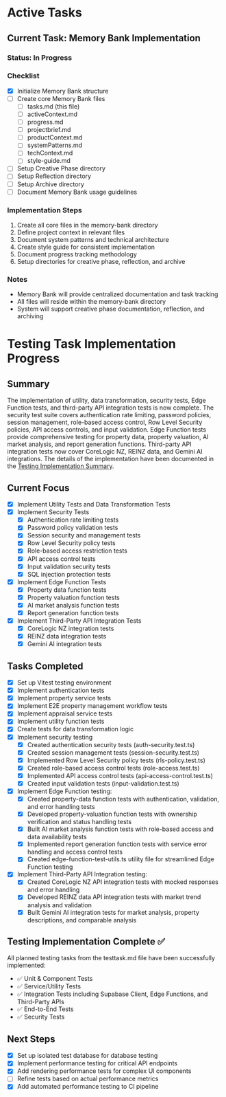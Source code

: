 # Active Tasks

## Current Task: Memory Bank Implementation

### Status: In Progress

### Checklist
- [x] Initialize Memory Bank structure
- [ ] Create core Memory Bank files
  - [ ] tasks.md (this file)
  - [ ] activeContext.md
  - [ ] progress.md
  - [ ] projectbrief.md
  - [ ] productContext.md
  - [ ] systemPatterns.md
  - [ ] techContext.md
  - [ ] style-guide.md
- [ ] Setup Creative Phase directory
- [ ] Setup Reflection directory
- [ ] Setup Archive directory
- [ ] Document Memory Bank usage guidelines

### Implementation Steps
1. Create all core files in the memory-bank directory
2. Define project context in relevant files
3. Document system patterns and technical architecture
4. Create style guide for consistent implementation
5. Document progress tracking methodology
6. Setup directories for creative phase, reflection, and archive

### Notes
- Memory Bank will provide centralized documentation and task tracking
- All files will reside within the memory-bank directory
- System will support creative phase documentation, reflection, and archiving

# Testing Task Implementation Progress

## Summary
The implementation of utility, data transformation, security tests, Edge Function tests, and third-party API integration tests is now complete. The security test suite covers authentication rate limiting, password policies, session management, role-based access control, Row Level Security policies, API access controls, and input validation. Edge Function tests provide comprehensive testing for property data, property valuation, AI market analysis, and report generation functions. Third-party API integration tests now cover CoreLogic NZ, REINZ data, and Gemini AI integrations. The details of the implementation have been documented in the [Testing Implementation Summary](./Testing/implementation-summary.md).

## Current Focus
- [x] Implement Utility Tests and Data Transformation Tests
- [x] Implement Security Tests
  - [x] Authentication rate limiting tests
  - [x] Password policy validation tests
  - [x] Session security and management tests
  - [x] Row Level Security policy tests
  - [x] Role-based access restriction tests
  - [x] API access control tests
  - [x] Input validation security tests
  - [x] SQL injection protection tests
- [x] Implement Edge Function Tests
  - [x] Property data function tests
  - [x] Property valuation function tests
  - [x] AI market analysis function tests
  - [x] Report generation function tests
- [x] Implement Third-Party API Integration Tests
  - [x] CoreLogic NZ integration tests
  - [x] REINZ data integration tests
  - [x] Gemini AI integration tests

## Tasks Completed
- [x] Set up Vitest testing environment
- [x] Implement authentication tests
- [x] Implement property service tests
- [x] Implement E2E property management workflow tests
- [x] Implement appraisal service tests
- [x] Implement utility function tests
- [x] Create tests for data transformation logic
- [x] Implement security testing
  - [x] Created authentication security tests (auth-security.test.ts)
  - [x] Created session management tests (session-security.test.ts)
  - [x] Implemented Row Level Security policy tests (rls-policy.test.ts)
  - [x] Created role-based access control tests (role-access.test.ts)
  - [x] Implemented API access control tests (api-access-control.test.ts)
  - [x] Created input validation tests (input-validation.test.ts)
- [x] Implement Edge Function testing:
  - [x] Created property-data function tests with authentication, validation, and error handling tests
  - [x] Developed property-valuation function tests with ownership verification and status handling tests
  - [x] Built AI market analysis function tests with role-based access and data availability tests
  - [x] Implemented report generation function tests with service error handling and access control tests
  - [x] Created edge-function-test-utils.ts utility file for streamlined Edge Function testing
- [x] Implement Third-Party API Integration testing:
  - [x] Created CoreLogic NZ API integration tests with mocked responses and error handling
  - [x] Developed REINZ data API integration tests with market trend analysis and validation
  - [x] Built Gemini AI integration tests for market analysis, property descriptions, and comparable analysis

## Testing Implementation Complete ✅

All planned testing tasks from the testtask.md file have been successfully implemented:

- ✅ Unit & Component Tests
- ✅ Service/Utility Tests
- ✅ Integration Tests including Supabase Client, Edge Functions, and Third-Party APIs
- ✅ End-to-End Tests
- ✅ Security Tests

## Next Steps
- [x] Set up isolated test database for database testing
- [x] Implement performance testing for critical API endpoints
- [x] Add rendering performance tests for complex UI components
- [ ] Refine tests based on actual performance metrics
- [x] Add automated performance testing to CI pipeline 